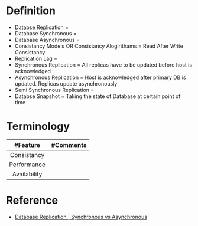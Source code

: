 # Definition
* Databse Replication = 
* Database Synchronous = 
* Database Asynchronous = 
* Consistancy Models OR Consistancy Alogirithams = Read After Write Consistancy
* Replication Lag = 
* Synchronous Replication = All replicas have to be updated before host is acknowledged
* Asynchronous Replication = Host is acknowledged after primary DB is updated. Replicas update asynchronously
* Semi Synchronous Replication = 
* Databse Snapshot = Taking the state of Database at certain point of time

# Terminology 
| #Feature  | #Comments |
| :---: | :---: | 
| Consistancy |  |
| Performance |  |
| Availability | |

# Reference
* [Database Replication | Synchronous vs Asynchronous](https://www.youtube.com/watch?v=RIcNswROzCc)
